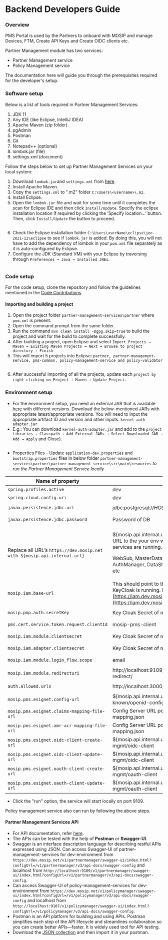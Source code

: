 # Backend Developers Guide

### Overview

PMS Portal is used by the Partners to onboard with MOSIP and manage Devices, FTM, Create API Keys and Create OIDC clients etc.

Partner Management module has two services:

* Partner Management service
* Policy Management service

The documentation here will guide you through the prerequisites required for the developer's setup.

### Software setup

Below is a list of tools required in Partner Management Services:

1. JDK 11
2. Any IDE (like Eclipse, IntelliJ IDEA)
3. Apache Maven (zip folder)
4. pgAdmin
5. Postman
6. Git
7. Notepad++ (optional)
8. lombok.jar (file)
9. settings.xml (document)

Follow the steps below to set up Partner Management Services on your local system:

1. Download `lombok.jar`and `settings.xml` from [here](https://github.com/mosip/documentation/tree/1.2.0/docs/_files/partner-management-services-config-files).
2. Install Apache Maven.
3. Copy the `settings.xml` to ".m2" folder `C:\Users\<username>\.m2`.
4. Install Eclipse.
5. Open the `lombok.jar` file and wait for some time until it completes the scan for Eclipse IDE and then click `Install/Update`. Specify the eclipse installation location if required by clicking the ‘Specify location…’ button. Then, click `Install/Update` the button to proceed.

<figure><img src="../../../../../.gitbook/assets/pms_bdg_1.png" alt=""><figcaption></figcaption></figure>

6. Check the Eclipse installation folder `C:\Users\userName\eclipse\jee-2021-12\eclipse` to see if `lombok.jar` is added. By doing this, you will not have to add the dependency of lombok in your `pom.xml` file separately as it is auto-configured by Eclipse.
7. Configure the JDK (Standard VM) with your Eclipse by traversing through `Preferences → Java → Installed JREs`.

<figure><img src="../../../../../.gitbook/assets/pms_bdg_2.png" alt=""><figcaption></figcaption></figure>

### Code setup

For the code setup, clone the repository and follow the guidelines mentioned in the [Code Contributions](https://docs.mosip.io/1.2.0/community/code-contributions).

#### Importing and building a project

1. Open the project folder `partner-management-services\partner` where `pom.xml` is present.
2. Open the command prompt from the same folder.
3. Run the command `mvn clean install -Dgpg.skip=true` to build the project and wait for the build to complete successfully.
4. After building a project, open Eclipse and select `Import Projects → Maven → Existing Maven Projects → Next → Browse to project directory → Finish`
5. This will import 5 projects into Eclipse: `partner, partner-management-service, pms-common, policy-management-service and policy-validator`

<figure><img src="../../../../../.gitbook/assets/pms_bdg_3.png" alt=""><figcaption></figcaption></figure>

6. After successful importing of all the projects, update each `project by right-clicking on Project → Maven → Update Project`.

### Environment setup

* For the environment setup, you need an external JAR that is available [here](https://oss.sonatype.org/#nexus-search;gav~~kernel-auth-adapter~1.2.0-SNAPSHOT~~) with different versions. Download the below-mentioned JARs with appropriate latest/appropriate versions. You will need to input the appropriate artifact ID and version and other inputs. `kernel-auth-adapter.jar`
* E.g.: You can download `kernel-auth-adapter.jar` and add to the `project Libraries → Classpath → Add External JARs → Select Downloaded JAR → Add → Apply` and Close).

<figure><img src="../../../../../.gitbook/assets/pms_bdg_4.png" alt=""><figcaption></figcaption></figure>

* Properties Files - Update `application-dev.properties` and `bootstrap.properties` files in below folder `partner-management-services\partner\partner-management-service\src\main\resources` _to run the Partner Management Service locally_

| **Name of property**                                                     | **Value**                                                                                                                                                                                                          | **File Name**                |
| ------------------------------------------------------------------------ | ------------------------------------------------------------------------------------------------------------------------------------------------------------------------------------------------------------------ | ---------------------------- |
| `spring.profiles.active`                                                 | dev                                                                                                                                                                                                                | `bootstrap.properties`       |
| `spring.cloud.config.uri`                                                | dev                                                                                                                                                                                                                | `bootstrap.properties`       |
| `javax.persistence.jdbc.url`                                             | jdbc:postgresql://$HOST:$PORT/mosip\_pms                                                                                                                                                                           | `application-dev.properties` |
| `javax.persistence.jdbc.password`                                        | Password of DB                                                                                                                                                                                                     | `application-dev.properties` |
| Replace all URL’s `https://dev.mosip.net with ${mosip.api.internal.url}` | <p>${mosip.api.internal.url} should be set to the URL to the your env where all below dependent services are running.</p><p>WebSub, MasterData, KeyManager, AuthManager, DataShare, Notifier, Esignet, IDP etc</p> | `application-dev.properties` |
| `mosip.iam.base-url`                                                     | This should point to the URL of your env where KeyCloak is running. Ex: [https://iam.dev.mosip.net](https://iam.dev.mosip.net)                                                                                     | `application-dev.properties` |
| `mosip.pmp.auth.secretKey`                                               | Key Cloak Secret of mosip-pms-client                                                                                                                                                                               | `application-dev.properties` |
| `pms.cert.service.token.request.clientId`                                | mosip-pms-client                                                                                                                                                                                                   | `application-dev.properties` |
| `mosip.iam.module.clientsecret`                                          | Key Cloak Secret of mosip-pms-client                                                                                                                                                                               | `application-dev.properties` |
| `mosip.iam.adapter.clientsecret`                                         | Key Cloak Secret of mosip-pms-client                                                                                                                                                                               | `application-dev.properties` |
| `mosip.iam.module.login_flow.scope`                                      | email                                                                                                                                                                                                              | `application-dev.properties` |
| `mosip.iam.module.redirecturi`                                           | http://localhost:9109/v1/partnermanager/login-redirect/                                                                                                                                                            | `application-dev.properties` |
| `auth.allowed.urls`                                                      | http://localhost:3000/                                                                                                                                                                                             | `application-dev.properties` |
| `mosip.pms.esignet.config-url`                                           | ${mosip.api.internal.url}/v1/esignet/oidc/.well-known/openid-configuration                                                                                                                                         | `application-dev.properties` |
| `mosip.pms.esignet.claims-mapping-file-url`                              | Config Server URL pointing to identity-mapping.json                                                                                                                                                                | `application-dev.properties` |
| `mosip.pms.esignet.amr-acr-mapping-file-url`                             | Config Server URL pointing to amr-acr-mapping.json                                                                                                                                                                 | `application-dev.properties` |
| `mosip.pms.esignet.oidc-client-create-url`                               | ${mosip.api.internal.url}/v1/esignet/client-mgmt/oidc-client                                                                                                                                                       | `application-dev.properties` |
| `mosip.pms.esignet.oidc-client-update-url`                               | ${mosip.api.internal.url}/v1/esignet/client-mgmt/oidc-client                                                                                                                                                       | `application-dev.properties` |
| `mosip.pms.esignet.oauth-client-create-url`                              | ${mosip.api.internal.url}/v1/esignet/client-mgmt/oauth-client                                                                                                                                                      | `application-dev.properties` |
| `mosip.pms.esignet.oauth-client-update-url`                              | ${mosip.api.internal.url}/v1/esignet/client-mgmt/oauth-client                                                                                                                                                      | `application-dev.properties` |

* Click the "run" option, the service will start locally on port 9109.

Policy management service also can run by following the above steps.

#### Partner Management Services API

* For API documentation, refer [here](https://mosip.stoplight.io/docs/partner-management-portal-revamp/iv3x4n7c2tef1-partner-management-services-api-documentation).
* The APIs can be tested with the help of **Postman** or **Swagger-UI**.
* Swagger is an interface description language for describing restful APIs expressed using JSON. Can access Swagger-UI of partner-management-services for dev-environment from `https://dev.mosip.net/v1/partnermanager/swagger-ui/index.html?configUrl=/v1/partnermanager/v3/api-docs/swagger-config` and localhost from `http://localhost:9109/v1/partnermanager/swagger-ui/index.html?configUrl=/v1/partnermanager/v3/api-docs/swagger-config`.
* Can access Swagger-UI of policy-management-services for dev-environment from `https://dev.mosip.net/v1/policymanager/swagger-ui/index.html?configUrl=/v1/policymanager/v3/api-docs/swagger-config` and localhost from `http://localhost:9107/v1/policymanager/swagger-ui/index.html?configUrl=/v1/policymanager/v3/api-docs/swagger-config`.
* Postman is an API platform for building and using APIs. Postman simplifies each step of the API lifecycle and streamlines collaboration so you can create better APIs—faster. It is widely used tool for API testing.
* Download the [JSON collection](https://github.com/mosip/mosip-onboarding) and then import it in your postman.

